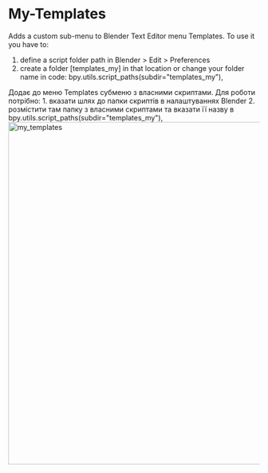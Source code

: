 # My-Templates
Adds a custom sub-menu to Blender Text Editor menu Templates.
To use it you have to:
  1. define a script folder path in Blender > Edit > Preferences
  2. create a folder [templates_my] in that location or change your folder name in code: bpy.utils.script_paths(subdir="templates_my"),
  
Додає до меню Templates субменю з власними скриптами.
    Для роботи потрібно:
        1. вказати шлях до папки скриптів в налаштуваннях Blender
        2. розмістити там папку з власними скриптами та вказати
         її назву в bpy.utils.script_paths(subdir="templates_my"),
<img width="687" alt="my_templates" src="https://user-images.githubusercontent.com/10991880/211170660-9b4d5bff-23f3-4c77-bfbe-cacad9d36f70.png">
